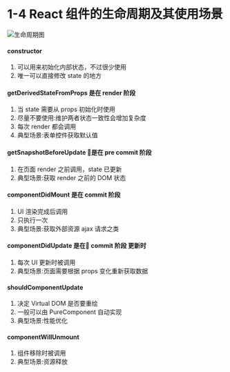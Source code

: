 # 1-4 React 组件的生命周期及其使用场景

![生命周期图](https://github.com/NateRobinson/JksjReactStudyNote/blob/master/docimgs/smzq.png)

#### constructor

1. 可以用来初始化内部状态，不过很少使用
2. 唯一可以直接修改 state 的地方

#### getDerivedStateFromProps 是在 render 阶段

1. 当 state 需要从 props 初始化时使用
2. 尽量不要使用:维护两者状态一致性会增加复杂度
3. 每次 render 都会调用
4. 典型场景:表单控件获取默认值

#### getSnapshotBeforeUpdate  是在 pre commit 阶段

1. 在页面 render 之前调用，state 已更新
2. 典型场景:获取 render 之前的 DOM 状态

#### componentDidMount 是在 commit 阶段

1. UI 渲染完成后调用
2. 只执行一次
3. 典型场景:获取外部资源  ajax 请求之类

#### componentDidUpdate 是在 commit 阶段  更新时

1. 每次 UI 更新时被调用
2. 典型场景:页面需要根据 props 变化重新获取数据

#### shouldComponentUpdate

1. 决定 Virtual DOM 是否要重绘
2. 一般可以由 PureComponent 自动实现
3. 典型场景:性能优化

#### componentWillUnmount

1. 组件移除时被调用
2. 典型场景:资源释放












